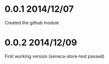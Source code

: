 
# 0.0.1 2014/12/07

Created the github module

# 0.0.2 2014/12/09

First working version (seneca-store-test passed)

